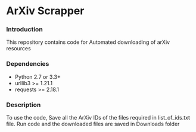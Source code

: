 # ArXiv Scrapper

### Introduction
This repository contains code for Automated downloading of arXiv resources 

### Dependencies

+ Python 2.7 or 3.3+
+ urllib3 >= 1.21.1
+ requests >= 2.18.1


### Description

To use the code,
Save all the ArXiv IDs of the files required in list_of_ids.txt file.
Run code and the downloaded files are saved in Downloads folder



